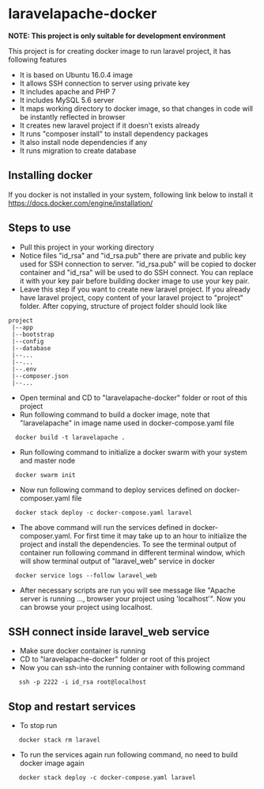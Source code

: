 # laravelapache-docker

**NOTE: This project is only suitable for development environment**

This project is for creating docker image to run laravel project, it has following features
* It is based on Ubuntu 16.0.4 image
* It allows SSH connection to server using private key
* It includes apache and PHP 7
* It includes MySQL 5.6 server
* It maps working directory to docker image, so that changes in code will be instantly reflected in browser
* It creates new laravel project if it doesn't exists already
* It runs "composer install" to install dependency packages 
* It also install node dependencies if any
* It runs migration to create database

## Installing docker
If you docker is not installed in your system, following link below to install it
https://docs.docker.com/engine/installation/

## Steps to use
* Pull this project in your working directory
* Notice files "id_rsa" and "id_rsa.pub" there are private and public key used for SSH connection to server. "id_rsa.pub" will be copied to docker container and "id_rsa" will be used to do SSH connect. You can replace it with your key pair before building docker image to use your key pair.
* Leave this step if you want to create new laravel project. If you already have laravel project, copy content of your laravel project to "project" folder. After copying, structure of project folder should look like
 ```
 project
  |--app
  |--bootstrap
  |--config
  |--database
  |--...
  |--...
  |--.env
  |--composer.json
  |--...
  ```
* Open terminal and CD to "laravelapache-docker" folder or root of this project
* Run following command to build a docker image, note that "laravelapache" in image name used in docker-compose.yaml file
 ```
   docker build -t laravelapache .
 ```
* Run following command to initialize a docker swarm with your system and master node
 ```
   docker swarm init
 ```
* Now run following command to deploy services defined on docker-composer.yaml file
 ```
   docker stack deploy -c docker-compose.yaml laravel
 ```
* The above command will run the services defined in docker-composer.yaml. For first time it may take up to an hour to initialize the project and install the dependencies. To see the terminal output of container run following command in different terminal window, which will show terminal output of "laravel_web" service in docker
 ```
   docker service logs --follow laravel_web
 ```
* After necessary scripts are run you will see message like "Apache server is running ..., browser your project using 'localhost'". Now you can browse your project using localhost.

## SSH connect inside laravel_web service
* Make sure docker container is running
* CD to "laravelapache-docker" folder or root of this project
* Now you can ssh-into the running container with following command
```
   ssh -p 2222 -i id_rsa root@localhost
```
## Stop and restart services
* To stop run 
```
   docker stack rm laravel
```
* To run the services again run following command, no need to build docker image again
```
   docker stack deploy -c docker-compose.yaml laravel
 ```
